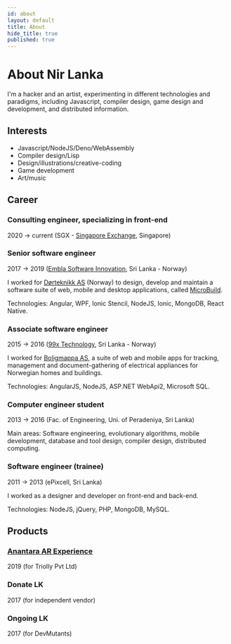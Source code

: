 ```yaml
---
id: about
layout: default
title: About
hide_title: true
published: true
---
```


# About <strong>Nir Lanka</strong>

I'm a hacker and an artist, experimenting in different technologies and paradigms, including Javascript, compiler design, game design and development, and distributed information.

## Interests

- Javascript/NodeJS/Deno/WebAssembly
- Compiler design/Lisp
- Design/illustrations/creative-coding
- Game development
- Art/music

## Career

### Consulting engineer, specializing in front-end
2020 → current (SGX - [Singapore Exchange](https://www.sgx.com/), Singapore)

### Senior software engineer
2017 → 2019 ([Embla Software Innovation](https://embla.asia/), Sri Lanka - Norway)

I worked for [Dørteknikk AS](http://www.dorteknikk.no/) (Norway) to design, develop and maintain a software suite of web, mobile and desktop applications, called [MicroBuild](https://www.microbuild.no/).

Technologies: Angular, WPF, Ionic Stencil, NodeJS, Ionic, MongoDB, React Native.

### Associate software engineer
2015 → 2016 ([99x Technology](https://www.99xtechnology.com/), Sri Lanka - Norway)

I worked for [Boligmappa AS](https://www.boligmappa.no/), a suite of web and mobile apps for tracking, management and document-gathering of electrical appliances for Norwegian homes and buildings.

Technologies: AngularJS, NodeJS, ASP.NET WebApi2, Microsoft SQL.

### Computer engineer student
2013 → 2016 (Fac. of Engineering, Uni. of Peradeniya, Sri Lanka)

Main areas: Software engineering, evolutionary algorithms, mobile development, database and tool design, compiler design, distributed computing.

### Software engineer (trainee)
2011 → 2013 (ePixcell, Sri Lanka)

I worked as a designer and developer on front-end and back-end.

Technologies: NodeJS, jQuery, PHP, MongoDB, MySQL.

## Products

### [Anantara AR Experience](https://apps.apple.com/us/app/anantara-ar-experience/id1474047633)
2019 (for Triolly Pvt Ltd)

### Donate LK
2017 (for independent vendor)

### Ongoing LK
2017 (for DevMutants)
